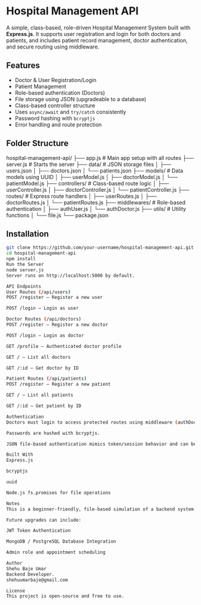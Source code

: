 # Hospital Management API

A simple, class-based, role-driven Hospital Management System built with **Express.js**. It supports user registration and login for both doctors and patients, and includes patient record management, doctor authentication, and secure routing using middleware.


## Features

- Doctor & User Registration/Login
- Patient Management
- Role-based authentication (Doctors)
- File storage using JSON (upgradeable to a database)
- Class-based controller structure
- Uses `async/await` and `try/catch` consistently
- Password hashing with `bcryptjs`
- Error handling and route protection

## Folder Structure

hospital-management-api/
├── app.js # Main app setup with all routes
├── server.js # Starts the server
├── data/ # JSON storage files
│ ├── users.json
│ ├── doctors.json
│ └── patients.json
├── models/ # Data models using UUID
│ ├── userModel.js
│ ├── doctorModel.js
│ └── patientModel.js
├── controllers/ # Class-based route logic
│ ├── userController.js
│ ├── doctorController.js
│ └── patientController.js
├── routes/ # Express route handlers
│ ├── userRoutes.js
│ ├── doctorRoutes.js
│ └── patientRoutes.js
├── middlewares/ # Role-based authentication
│ ├── authUser.js
│ └── authDoctor.js
├── utils/ # Utility functions
│ └── file.js
└── package.json


## Installation

```bash
git clone https://github.com/your-username/hospital-management-api.git
cd hospital-management-api
npm install
Run the Server
node server.js
Server runs on http://localhost:5000 by default.

API Endpoints
User Routes (/api/users)
POST /register – Register a new user

POST /login – Login as user

Doctor Routes (/api/doctors)
POST /register – Register a new doctor

POST /login – Login as doctor

GET /profile – Authenticated doctor profile

GET / – List all doctors

GET /:id – Get doctor by ID

Patient Routes (/api/patients)
POST /register – Register a new patient

GET / – List all patients

GET /:id – Get patient by ID

Authentication
Doctors must login to access protected routes using middleware (authDoctor.js).

Passwords are hashed with bcryptjs.

JSON file-based authentication mimics token/session behavior and can be upgraded to JWT later.

Built With
Express.js

bcryptjs

uuid

Node.js fs.promises for file operations

Notes
This is a beginner-friendly, file-based simulation of a backend system.

Future upgrades can include:

JWT Token Authentication

MongoDB / PostgreSQL Database Integration

Admin role and appointment scheduling

Author
Shehu Baje Umar
Backend Developer.
shehuumarbaje@gmail.com

License
This project is open-source and free to use.